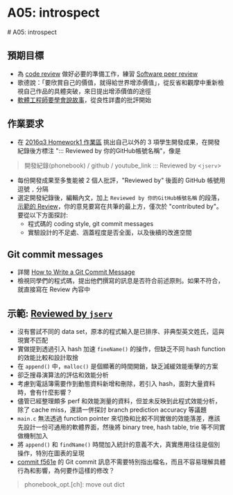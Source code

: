 # A05: introspect


﻿# A05: introspect

## 預期目標
* 為 [code review](https://en.wikipedia.org/wiki/Code_review) 做好必要的準備工作，練習 [Software peer review](https://en.wikipedia.org/wiki/Software_peer_review)
* 歌德說：「要欣賞自己的價值，就得給世界增添價值」，從反省和觀摩中重新檢視自己作品的具體突破，來日提出增添價值的途徑
* [軟體工程師要學會說故事](https://ruddyblog.wordpress.com/2016/06/18/)，從良性詳盡的批評開始

## 作業要求
* 在 [2016q3 Homework1 作業區](/s/H1B7-hGp) 挑出自己以外的 3 項學生開發成果，在開發紀錄後方標注 "::: Reviewed by 你的GitHub帳號名稱"，像是
> 開發紀錄(phonebook) / github / youtube_link ::: Reviewed by <`jserv`>
* 每份開發成果至多隻能被 2 個人批評，"Reviewed by" 後面的 GitHub 帳號用逗號 `,` 分隔
* 選定開發紀錄後，編輯內文，加上 `Reviewed by 你的GitHub帳號名稱` 的段落，[示範的 Review](/s/BJjL6cQ6)，你的意見要寫在共筆的最上方，僅次於 "contributed by"。要從以下方面探討:
	* 程式碼的 coding style, git commit messages
	* 實驗設計的不足處、涵蓋程度是否全面，以及後續的改進空間

## Git commit messages
* 詳閱 [How to Write a Git Commit Message](http://chris.beams.io/posts/git-commit/)
* 檢視同學們的程式碼，提出他們撰寫的訊息是否符合前述原則。如果不符合，就直接寫在 Review 內容中

## 示範: [Reviewed by `jserv`](/s/BJjL6cQ6)
* 沒有嘗試不同的 data set，原本的程式輸入是已排序、非典型英文姓氏，這與現實不匹配
* 實做提到透過引入 hash 加速 `fineName()` 的操作，但缺乏不同 hash function 的效能比較和設計取捨
* 在 `append()` 中，`malloc()` 是個顯著的時間開銷，缺乏減緩效能衝擊的方案
* 卻乏搜尋演算法的評估和效能分析
* 考慮到電話簿需要作到動態資料新增和刪除，若引入 hash，面對大量資料時，會有什麼影響？
* 儘管已經整理頗多 perf 和效能測量的資料，但並未反映到此程式效能分析，除了 cache miss，還請一併探討 branch prediction accuracy 等議題
* `main.c` 無法透過 function pointer 來切換和比較不同實做的效能落差，應該先設計一份可通用的軟體界面，然後將 binary tree, hash table, trie 等不同實做機制加入
* 將 `append()` 和 `findName()` 時間加入統計的意義不大，真實應用往往是個別操作，特別在圖表的呈現
* [commit f561e](https://github.com/grapherd/phonebook-1/commit/f561efa41ca9546e87a8e883096bcf3e78c5b64f) 的 Git commit 訊息不需要特別指出檔名，而且不容易理解具體行為和影響，為何要作這樣的修改？
> phonebook_opt.[ch]: move out dict